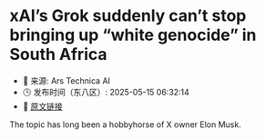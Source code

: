 # xAI’s Grok suddenly can’t stop bringing up “white genocide” in South Africa
- 📅 来源: Ars Technica AI
- 🕒 发布时间（东八区）: 2025-05-15 06:32:14
- 🔗 [原文链接](https://arstechnica.com/ai/2025/05/xais-grok-suddenly-cant-stop-bringing-up-white-genocide-in-south-africa/)

The topic has long been a hobbyhorse of X owner Elon Musk.
